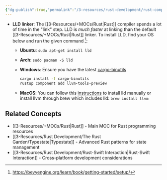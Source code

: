 ```yaml
---
{"dg-publish":true,"permalink":"/3-resources/rust-development/rust-compile-time-optimizations/","tags":["🌱_Processing","rust","quicktip","🔧_Technology"],"updated":"2025-10-18T23:13:59.937-07:00"}
---
```



-  **LLD linker**: The [[3-Resources/+MOCs/Rust\|Rust]] compiler spends a lot of time in the "link" step. LLD is _much faster_ at linking than the default [[3-Resources/+MOCs/Rust\|Rust]] linker. To install LLD, find your OS below and run the given command [^1]:

    -   **Ubuntu**: `sudo apt-get install lld`

    -   **Arch**: `sudo pacman -S lld`

    -   **Windows**: Ensure you have the latest [cargo-binutils](https://github.com/rust-embedded/cargo-binutils)

        ```sh
        cargo install -f cargo-binutils
        rustup component add llvm-tools-preview
        ```

    -   **MacOS**: You can follow this [instructions](https://lld.llvm.org/MachO/index.html) to install lld manually or install llvm through brew which includes lld: `brew install llvm`

[^1]: https://bevyengine.org/learn/book/getting-started/setup/

## Related Concepts
- [[3-Resources/+MOCs/Rust\|Rust]] - Main MOC for Rust programming resources
- [[3-Resources/Rust Development/The Rust Garden/Typestate\|Typestate]] - Advanced Rust patterns for state management
- [[3-Resources/Rust Development/Rust-Swift Interaction\|Rust-Swift Interaction]] - Cross-platform development considerations
